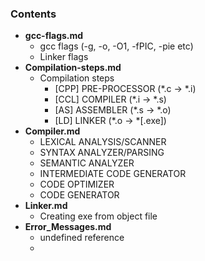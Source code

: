 ### Contents
  - **gcc-flags.md**
    - gcc flags (-g, -o, -O1, -fPIC, -pie etc)
    - Linker flags
  - **Compilation-steps.md**
    - Compilation steps
      - [CPP] PRE-PROCESSOR (*.c → *.i)
      - [CCL] COMPILER (*.i → *.s)
      - [AS] ASSEMBLER (*.s → *.o)
      - [LD] LINKER (*.o → *[.exe])
  - **Compiler.md**      
    - LEXICAL ANALYSIS/SCANNER
    - SYNTAX ANALYZER/PARSING
    - SEMANTIC ANALYZER
    - INTERMEDIATE CODE GENERATOR
    - CODE OPTIMIZER
    - CODE GENERATOR
  - **Linker.md**
    - Creating exe from object file
  - **Error_Messages.md**
    - undefined reference
    -  
